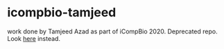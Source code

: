 # icompbio-tamjeed
work done by Tamjeed Azad as part of iCompBio 2020.
Deprecated repo. Look [here](https://github.com/tamjazad/ml-covid19) instead.
